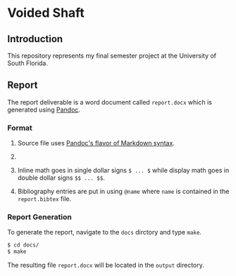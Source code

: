 # Voided Shaft

## Introduction

This repository represents my final semester project at the University of South Florida.

## Report

The report deliverable is a word document called `report.docx` which is generated using [Pandoc](pandoc.org).

### Format

1. Source file uses [Pandoc's flavor of Markdown syntax](https://pandoc.org/MANUAL.html#pandocs-markdown).

1. 

1. Inline math goes in single dollar signs `$ ... $` while display math goes in double dollar signs `$$ ... $$`.

1. Bibliography entries are put in using `@name` where `name` is contained in the `report.bibtex` file.

### Report Generation

To generate the report, navigate to the `docs` dirctory and type `make`.

```bash
$ cd docs/
$ make
```

The resulting file `report.docx` will be located in the `output` directory.

